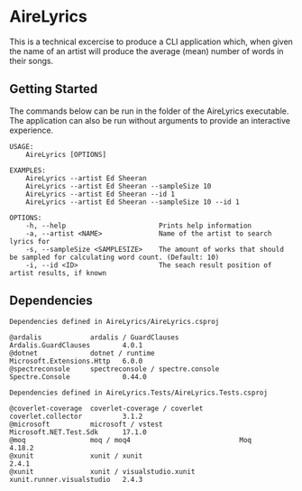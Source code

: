 # AireLyrics
This is a technical excercise to produce a CLI application which, when given the name of an artist will produce the average (mean) number of words in their songs.

## Getting Started
The commands below can be run in the folder of the AireLyrics executable. The application can also be run without arguments to provide an interactive experience.
```
USAGE:
    AireLyrics [OPTIONS]

EXAMPLES:
    AireLyrics --artist Ed Sheeran
    AireLyrics --artist Ed Sheeran --sampleSize 10
    AireLyrics --artist Ed Sheeran --id 1
    AireLyrics --artist Ed Sheeran --sampleSize 10 --id 1

OPTIONS:
    -h, --help                       Prints help information
    -a, --artist <NAME>              Name of the artist to search lyrics for
    -s, --sampleSize <SAMPLESIZE>    The amount of works that should be sampled for calculating word count. (Default: 10)
    -i, --id <ID>                    The seach result position of artist results, if known
```
## Dependencies
```
Dependencies defined in AireLyrics/AireLyrics.csproj

@ardalis            ardalis / GuardClauses               Ardalis.GuardClauses        4.0.1
@dotnet             dotnet / runtime                     Microsoft.Extensions.Http   6.0.0
@spectreconsole     spectreconsole / spectre.console     Spectre.Console             0.44.0
```

```
Dependencies defined in AireLyrics.Tests/AireLyrics.Tests.csproj

@coverlet-coverage  coverlet-coverage / coverlet         coverlet.collector          3.1.2
@microsoft          microsoft / vstest                   Microsoft.NET.Test.Sdk      17.1.0
@moq                moq / moq4                           Moq                         4.18.2
@xunit              xunit / xunit                                                    2.4.1
@xunit              xunit / visualstudio.xunit           xunit.runner.visualstudio   2.4.3
```
